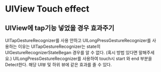 # UIView Touch effect
## UIView에 tap기능 넣었을 경우 효과주기


UITapGestureRecognizer를 사용 안하고 UILongPressGestureRecognizer를 사용하는 이유는
UITapGestureRecognizer는 state의 UIGestureRecognizerStateBegan 경우를 알 수 없다. (혹시 방법 있다면 말해주세요.)
UILongPressGestureRecognizer를 사용하여 touch시 start 와 end 부분을 Detect한다.
해당 UI뷰 및 하위 뷰에 같은 효과를 줄 수 있다.
